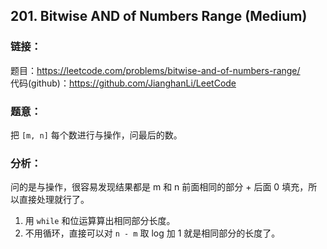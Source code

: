 ## 201. Bitwise AND of Numbers Range (Medium)

### **链接**：
题目：https://leetcode.com/problems/bitwise-and-of-numbers-range/  
代码(github)：https://github.com/JianghanLi/LeetCode

### **题意**：

把 `[m, n]` 每个数进行与操作，问最后的数。

### **分析**：

问的是与操作，很容易发现结果都是 m 和 n 前面相同的部分 + 后面 0 填充，所以直接处理就行了。

1. 用 `while` 和位运算算出相同部分长度。
2. 不用循环，直接可以对 `n - m` 取 log 加 1 就是相同部分的长度了。
